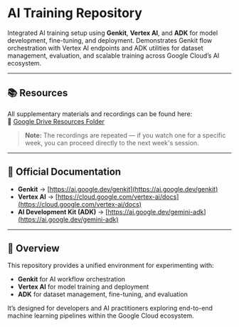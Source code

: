 # AI Training Repository

Integrated AI training setup using **Genkit**, **Vertex AI**, and **ADK** for model development, fine-tuning, and deployment. Demonstrates Genkit flow orchestration with Vertex AI endpoints and ADK utilities for dataset management, evaluation, and scalable training across Google Cloud’s AI ecosystem.

---

## 📚 Resources

All supplementary materials and recordings can be found here:  
🔗 [Google Drive Resources Folder](https://drive.google.com/drive/folders/1BKDd3P3ynttrxrAN_nQJ9G-IEvtSnXut)

> **Note:** The recordings are repeated — if you watch one for a specific week, you can proceed directly to the next week's session.

---

## 🔗 Official Documentation

-   **Genkit** → [https://ai.google.dev/genkit](https://ai.google.dev/genkit)
-   **Vertex AI** → [https://cloud.google.com/vertex-ai/docs](https://cloud.google.com/vertex-ai/docs)
-   **AI Development Kit (ADK)** → [https://ai.google.dev/gemini-adk](https://ai.google.dev/gemini-adk)

---

## 🧠 Overview

This repository provides a unified environment for experimenting with:

-   **Genkit** for AI workflow orchestration
-   **Vertex AI** for model training and deployment
-   **ADK** for dataset management, fine-tuning, and evaluation

It’s designed for developers and AI practitioners exploring end-to-end machine learning pipelines within the Google Cloud ecosystem.
